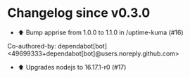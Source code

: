 # Changelog since v0.3.0
- ⬆️ Bump apprise from 1.0.0 to 1.1.0 in /uptime-kuma (#16)

Co-authored-by: dependabot[bot] <49699333+dependabot[bot]@users.noreply.github.com> 
- ⬆️ Upgrades nodejs to 16.17.1-r0 (#17) 
